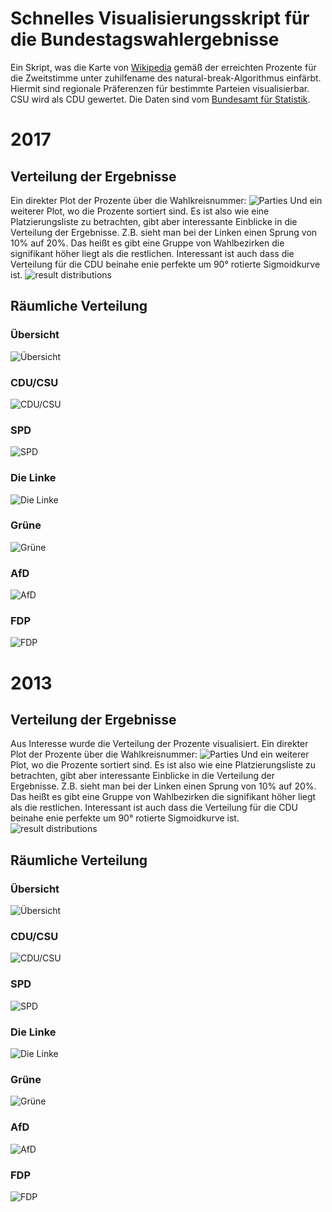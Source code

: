 # Schnelles Visualisierungsskript für die Bundestagswahlergebnisse

Ein Skript, was die Karte von [Wikipedia](https://de.wikipedia.org/wiki/Datei:Bundestagswahlkreise_2017.svg) gemäß der erreichten Prozente für die Zweitstimme unter zuhilfename des natural-break-Algorithmus einfärbt. Hiermit sind regionale Präferenzen für bestimmte Parteien visualisierbar. CSU wird als CDU gewertet. Die Daten sind vom [Bundesamt für Statistik](https://www.bundeswahlleiter.de/bundestagswahlen/2017/wahlkreiseinteilung/umgerechnete-ergebnisse.html).

# 2017

## Verteilung der Ergebnisse

Ein direkter Plot der Prozente über die Wahlkreisnummer:
![Parties](/Results/2017/parties.png)
Und ein weiterer Plot, wo die Prozente sortiert sind. Es ist also wie eine Platzierungsliste zu betrachten, gibt aber interessante Einblicke in die Verteilung der Ergebnisse. Z.B. sieht man bei der Linken einen Sprung von 10% auf 20%. Das heißt es gibt eine Gruppe von Wahlbezirken die signifikant höher liegt als die restlichen. Interessant ist auch dass die Verteilung für die CDU beinahe enie perfekte um 90° rotierte Sigmoidkurve ist.
![result distributions](/Results/2017/parties-distributions.png)

## Räumliche Verteilung

### Übersicht
![Übersicht](/Results/2017/btw-small.png)

### CDU/CSU
![CDU/CSU](/Results/2017/btw-CDU.png)

### SPD
![SPD](/Results/2017/btw-SPD.png)

### Die Linke
![Die Linke](/Results/2017/btw-DIE%20LINKE.png)

### Grüne
![Grüne](/Results/2017/btw-GR%C3%9CNE.png)

### AfD
![AfD](/Results/2017/btw-AfD.png)

### FDP
![FDP](/Results/2017/btw-FDP.png)





# 2013

## Verteilung der Ergebnisse

Aus Interesse wurde die Verteilung der Prozente visualisiert. Ein direkter Plot der Prozente über die Wahlkreisnummer:
![Parties](/Results/2013/parties.png)
Und ein weiterer Plot, wo die Prozente sortiert sind. Es ist also wie eine Platzierungsliste zu betrachten, gibt aber interessante Einblicke in die Verteilung der Ergebnisse. Z.B. sieht man bei der Linken einen Sprung von 10% auf 20%. Das heißt es gibt eine Gruppe von Wahlbezirken die signifikant höher liegt als die restlichen. Interessant ist auch dass die Verteilung für die CDU beinahe enie perfekte um 90° rotierte Sigmoidkurve ist.
![result distributions](/Results/2013/parties-distributions.png)

## Räumliche Verteilung

### Übersicht
![Übersicht](/Results/2013/btw-small.png)

### CDU/CSU
![CDU/CSU](/Results/2013/btw-CDU.png)

### SPD
![SPD](/Results/2013/btw-SPD.png)

### Die Linke
![Die Linke](/Results/2013/btw-DIE%20LINKE.png)

### Grüne
![Grüne](/Results/2013/btw-GR%C3%9CNE.png)

### AfD
![AfD](/Results/2013/btw-AfD.png)

### FDP
![FDP](/Results/2013/btw-FDP.png)
